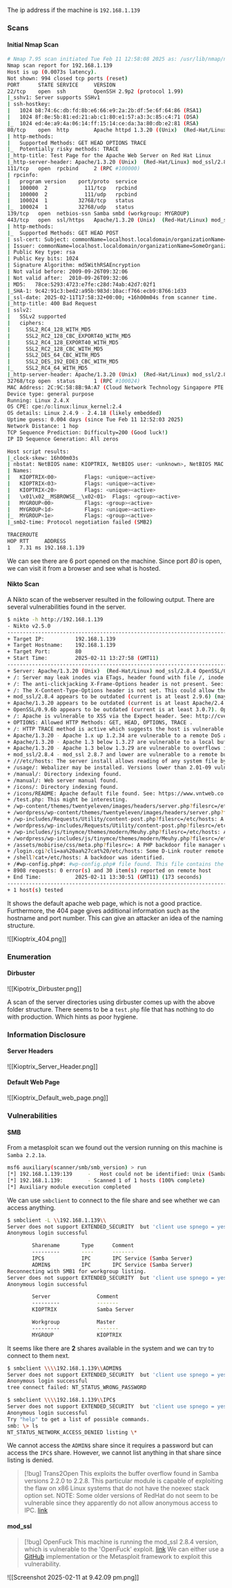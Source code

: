 The ip address if the machine is `192.168.1.139`
### Scans 
#### Initial Nmap Scan

```bash
# Nmap 7.95 scan initiated Tue Feb 11 12:58:08 2025 as: /usr/lib/nmap/nmap -T4 -A -v -oN initial 192.168.1.139
Nmap scan report for 192.168.1.139
Host is up (0.0073s latency).
Not shown: 994 closed tcp ports (reset)
PORT      STATE SERVICE     VERSION
22/tcp    open  ssh         OpenSSH 2.9p2 (protocol 1.99)
|_sshv1: Server supports SSHv1
| ssh-hostkey: 
|   1024 b8:74:6c:db:fd:8b:e6:66:e9:2a:2b:df:5e:6f:64:86 (RSA1)
|   1024 8f:8e:5b:81:ed:21:ab:c1:80:e1:57:a3:3c:85:c4:71 (DSA)
|_  1024 ed:4e:a9:4a:06:14:ff:15:14:ce:da:3a:80:db:e2:81 (RSA)
80/tcp    open  http        Apache httpd 1.3.20 ((Unix)  (Red-Hat/Linux) mod_ssl/2.8.4 OpenSSL/0.9.6b)
| http-methods: 
|   Supported Methods: GET HEAD OPTIONS TRACE
|_  Potentially risky methods: TRACE
|_http-title: Test Page for the Apache Web Server on Red Hat Linux
|_http-server-header: Apache/1.3.20 (Unix)  (Red-Hat/Linux) mod_ssl/2.8.4 OpenSSL/0.9.6b
111/tcp   open  rpcbind     2 (RPC #100000)
| rpcinfo: 
|   program version    port/proto  service
|   100000  2            111/tcp   rpcbind
|   100000  2            111/udp   rpcbind
|   100024  1          32768/tcp   status
|_  100024  1          32768/udp   status
139/tcp   open  netbios-ssn Samba smbd (workgroup: MYGROUP)
443/tcp   open  ssl/https   Apache/1.3.20 (Unix)  (Red-Hat/Linux) mod_ssl/2.8.4 OpenSSL/0.9.6b
| http-methods: 
|_  Supported Methods: GET HEAD POST
| ssl-cert: Subject: commonName=localhost.localdomain/organizationName=SomeOrganization/stateOrProvinceName=SomeState/countryName=--
| Issuer: commonName=localhost.localdomain/organizationName=SomeOrganization/stateOrProvinceName=SomeState/countryName=--
| Public Key type: rsa
| Public Key bits: 1024
| Signature Algorithm: md5WithRSAEncryption
| Not valid before: 2009-09-26T09:32:06
| Not valid after:  2010-09-26T09:32:06
| MD5:   78ce:5293:4723:e7fe:c28d:74ab:42d7:02f1
|_SHA-1: 9c42:91c3:bed2:a95b:983d:10ac:f766:ecb9:8766:1d33
|_ssl-date: 2025-02-11T17:58:32+00:00; +16h00m04s from scanner time.
|_http-title: 400 Bad Request
| sslv2: 
|   SSLv2 supported
|   ciphers: 
|     SSL2_RC4_128_WITH_MD5
|     SSL2_RC2_128_CBC_EXPORT40_WITH_MD5
|     SSL2_RC4_128_EXPORT40_WITH_MD5
|     SSL2_RC2_128_CBC_WITH_MD5
|     SSL2_DES_64_CBC_WITH_MD5
|     SSL2_DES_192_EDE3_CBC_WITH_MD5
|_    SSL2_RC4_64_WITH_MD5
|_http-server-header: Apache/1.3.20 (Unix)  (Red-Hat/Linux) mod_ssl/2.8.4 OpenSSL/0.9.6b
32768/tcp open  status      1 (RPC #100024)
MAC Address: 2C:9C:58:8B:9A:A7 (Cloud Network Technology Singapore PTE.)
Device type: general purpose
Running: Linux 2.4.X
OS CPE: cpe:/o:linux:linux_kernel:2.4
OS details: Linux 2.4.9 - 2.4.18 (likely embedded)
Uptime guess: 0.004 days (since Tue Feb 11 12:52:03 2025)
Network Distance: 1 hop
TCP Sequence Prediction: Difficulty=200 (Good luck!)
IP ID Sequence Generation: All zeros

Host script results:
|_clock-skew: 16h00m03s
| nbstat: NetBIOS name: KIOPTRIX, NetBIOS user: <unknown>, NetBIOS MAC: <unknown> (unknown)
| Names:
|   KIOPTRIX<00>         Flags: <unique><active>
|   KIOPTRIX<03>         Flags: <unique><active>
|   KIOPTRIX<20>         Flags: <unique><active>
|   \x01\x02__MSBROWSE__\x02<01>  Flags: <group><active>
|   MYGROUP<00>          Flags: <group><active>
|   MYGROUP<1d>          Flags: <unique><active>
|_  MYGROUP<1e>          Flags: <group><active>
|_smb2-time: Protocol negotiation failed (SMB2)

TRACEROUTE
HOP RTT     ADDRESS
1   7.31 ms 192.168.1.139
```

We can see there are 6 port opened on the machine. Since port *80* is open, we can visit it from a browser and see what is hosted. 

#### Nikto Scan

A Nikto scan of the webserver resulted in the following output. There are several vulnerabilities found in the server.

```bash
$ nikto -h http://192.168.1.139
- Nikto v2.5.0
---------------------------------------------------------------------------
+ Target IP:          192.168.1.139
+ Target Hostname:    192.168.1.139
+ Target Port:        80
+ Start Time:         2025-02-11 13:27:58 (GMT11)
---------------------------------------------------------------------------
+ Server: Apache/1.3.20 (Unix)  (Red-Hat/Linux) mod_ssl/2.8.4 OpenSSL/0.9.6b
+ /: Server may leak inodes via ETags, header found with file /, inode: 34821, size: 2890, mtime: Thu Sep  6 13:12:46 2001. See: http://cve.mitre.org/cgi-bin/cvename.cgi?name=CVE-2003-1418
+ /: The anti-clickjacking X-Frame-Options header is not present. See: https://developer.mozilla.org/en-US/docs/Web/HTTP/Headers/X-Frame-Options
+ /: The X-Content-Type-Options header is not set. This could allow the user agent to render the content of the site in a different fashion to the MIME type. See: https://www.netsparker.com/web-vulnerability-scanner/vulnerabilities/missing-content-type-header/
+ mod_ssl/2.8.4 appears to be outdated (current is at least 2.9.6) (may depend on server version).
+ Apache/1.3.20 appears to be outdated (current is at least Apache/2.4.54). Apache 2.2.34 is the EOL for the 2.x branch.
+ OpenSSL/0.9.6b appears to be outdated (current is at least 3.0.7). OpenSSL 1.1.1s is current for the 1.x branch and will be supported until Nov 11 2023.
+ /: Apache is vulnerable to XSS via the Expect header. See: http://cve.mitre.org/cgi-bin/cvename.cgi?name=CVE-2006-3918
+ OPTIONS: Allowed HTTP Methods: GET, HEAD, OPTIONS, TRACE .
+ /: HTTP TRACE method is active which suggests the host is vulnerable to XST. See: https://owasp.org/www-community/attacks/Cross_Site_Tracing
+ Apache/1.3.20 - Apache 1.x up 1.2.34 are vulnerable to a remote DoS and possible code execution.
+ Apache/1.3.20 - Apache 1.3 below 1.3.27 are vulnerable to a local buffer overflow which allows attackers to kill any process on the system.
+ Apache/1.3.20 - Apache 1.3 below 1.3.29 are vulnerable to overflows in mod_rewrite and mod_cgi.
+ mod_ssl/2.8.4 - mod_ssl 2.8.7 and lower are vulnerable to a remote buffer overflow which may allow a remote shell.
+ ///etc/hosts: The server install allows reading of any system file by adding an extra '/' to the URL.
+ /usage/: Webalizer may be installed. Versions lower than 2.01-09 vulnerable to Cross Site Scripting (XSS). See: http://cve.mitre.org/cgi-bin/cvename.cgi?name=CVE-2001-0835
+ /manual/: Directory indexing found.
+ /manual/: Web server manual found.
+ /icons/: Directory indexing found.
+ /icons/README: Apache default file found. See: https://www.vntweb.co.uk/apache-restricting-access-to-iconsreadme/
+ /test.php: This might be interesting.
+ /wp-content/themes/twentyeleven/images/headers/server.php?filesrc=/etc/hosts: A PHP backdoor file manager was found.
+ /wordpress/wp-content/themes/twentyeleven/images/headers/server.php?filesrc=/etc/hosts: A PHP backdoor file manager was found.
+ /wp-includes/Requests/Utility/content-post.php?filesrc=/etc/hosts: A PHP backdoor file manager was found.
+ /wordpress/wp-includes/Requests/Utility/content-post.php?filesrc=/etc/hosts: A PHP backdoor file manager was found.
+ /wp-includes/js/tinymce/themes/modern/Meuhy.php?filesrc=/etc/hosts: A PHP backdoor file manager was found.
+ /wordpress/wp-includes/js/tinymce/themes/modern/Meuhy.php?filesrc=/etc/hosts: A PHP backdoor file manager was found.
+ /assets/mobirise/css/meta.php?filesrc=: A PHP backdoor file manager was found.
+ /login.cgi?cli=aa%20aa%27cat%20/etc/hosts: Some D-Link router remote command execution.
+ /shell?cat+/etc/hosts: A backdoor was identified.
+ /#wp-config.php#: #wp-config.php# file found. This file contains the credentials.
+ 8908 requests: 0 error(s) and 30 item(s) reported on remote host
+ End Time:           2025-02-11 13:30:51 (GMT11) (173 seconds)
---------------------------------------------------------------------------
+ 1 host(s) tested

```


It shows the default apache web page, which is not a good practice. Furthermore, the 404 page gives additional information such as the hostname and port number. This can give an attacker an idea of the naming structure. 

![[Kioptrix_404.png]]

### Enumeration

#### Dirbuster

![[Kipotrix_Dirbuster.png]]

A scan of the server directories using dirbuster comes up with the above folder structure. There seems to be a `test.php` file that has nothing to do with production. Which hints as poor hygiene. 
### Information Disclosure

#### Server Headers

![[Kioptrix_Server_Header.png]]

#### Default Web Page

![[Kioptrix_Default_web_page.png]]

### Vulnerabilities

#### SMB

From a metasploit scan we found out the version running on this machine is `Samba 2.2.1a`.

```bash
msf6 auxiliary(scanner/smb/smb_version) > run
[*] 192.168.1.139:139     -   Host could not be identified: Unix (Samba 2.2.1a)
[*] 192.168.1.139:        - Scanned 1 of 1 hosts (100% complete)
[*] Auxiliary module execution completed
```

We can use `smbclient` to connect to the file share and see whether we can access anything.

```bash
$ smbclient -L \\192.168.1.139\\
Server does not support EXTENDED_SECURITY  but 'client use spnego = yes' and 'client ntlmv2 auth = yes' is set
Anonymous login successful

        Sharename       Type      Comment
        ---------       ----      -------
        IPC$            IPC       IPC Service (Samba Server)
        ADMIN$          IPC       IPC Service (Samba Server)
Reconnecting with SMB1 for workgroup listing.
Server does not support EXTENDED_SECURITY  but 'client use spnego = yes' and 'client ntlmv2 auth = yes' is set
Anonymous login successful

        Server               Comment
        ---------            -------
        KIOPTRIX             Samba Server

        Workgroup            Master
        ---------            -------
        MYGROUP              KIOPTRIX
```

It seems like there are **2** shares available in the system and we can try to connect to them next.

```bash
$ smbclient \\\\192.168.1.139\\ADMIN$
Server does not support EXTENDED_SECURITY  but 'client use spnego = yes' and 'client ntlmv2 auth = yes' is set
Anonymous login successful
tree connect failed: NT_STATUS_WRONG_PASSWORD

$ smbclient \\\\192.168.1.139\\IPC$  
Server does not support EXTENDED_SECURITY  but 'client use spnego = yes' and 'client ntlmv2 auth = yes' is set
Anonymous login successful
Try "help" to get a list of possible commands.
smb: \> ls
NT_STATUS_NETWORK_ACCESS_DENIED listing \*
```

We cannot access the `ADMIN$` share since it requires a password but can access the `IPC$` share. However, we cannot list anything in that share since listing is denied.

> [!bug] Trans2Open
> This exploits the buffer overflow found in Samba versions 2.2.0 to 2.2.8. This particular module is capable of exploiting the flaw on x86 Linux systems that do not have the noexec stack option set. NOTE: Some older versions of RedHat do not seem to be vulnerable since they apparently do not allow anonymous access to IPC. [link](https://www.rapid7.com/db/modules/exploit/linux/samba/trans2open/)

#### mod_ssl

> [!bug] OpenFuck
This machine is running the mod_ssl 2.8.4 version, which is vulnerable to the 'OpenFuck' exploit. [link](https://www.exploit-db.com/exploits/764) We can either use a [GitHub](https://github.com/heltonWernik/OpenLuck) implementation or the Metasploit framework to exploit this vulnerability.

![[Screenshot 2025-02-11 at 9.42.09 pm.png]]

